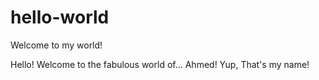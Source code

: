 # hello-world
Welcome to my world!


Hello! Welcome to the fabulous world of... Ahmed! Yup, That's my name!
